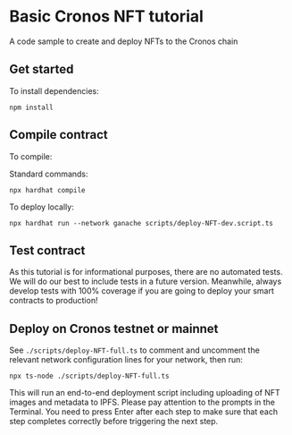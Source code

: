 # Basic Cronos NFT tutorial

A code sample to create and deploy NFTs to the Cronos chain

## Get started

To install dependencies:

```shell
npm install
```

## Compile contract

To compile:

Standard commands:

```shell
npx hardhat compile
```

To deploy locally:

```shell
npx hardhat run --network ganache scripts/deploy-NFT-dev.script.ts
```

## Test contract

As this tutorial is for informational purposes, there are no automated tests. We will do our best to include tests in a future version. Meanwhile, always develop tests with 100% coverage if you are going to deploy your smart contracts to production!

## Deploy on Cronos testnet or mainnet

See `./scripts/deploy-NFT-full.ts` to comment and uncomment the relevant network configuration lines for your network, then run:

```shell
npx ts-node ./scripts/deploy-NFT-full.ts
```

This will run an end-to-end deployment script including uploading of NFT images and metadata to IPFS. Please pay attention to the prompts in the Terminal. You need to press Enter after each step to make sure that each step completes correctly before triggering the next step.
